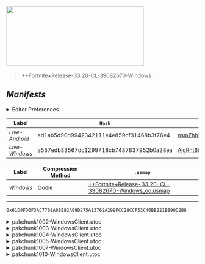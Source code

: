 <picture>
  <img src="https://raw.githubusercontent.com/Tectors/fn-archive/master/.github/source/dependents/gen.33.20.svg" width="360" height="155">
</picture>

> <!--- Spacer inbetween version -->

> ++Fortnite+Release-33.20-CL-39082670-Windows

## *Manifests*
<details>
  <summary>Editor Preferences</summary>

> <!--- Spacing that adds ``` markdown -->
    ((Value="0x60B3BDCA329E4DC3B199C59AC56E500ABBBFA25DA6B1547EFC0F6701B904F8E1",Guid="3D738885316A0BCFE38A3B60108D4195"),(Value="0x7D8D3EBED2F5BCDE51ABA772D5CE12C14E29FC8B7FE01B0F66A05738AB19C08B",Guid="47CCB9DF0EE91BDE66F94F73D0F7C9D3"),(Value="0xA6C1EA0C5BF25084946B8566FB3F9EF24A50FDBC53C9B2589298A372F4631E26",Guid="524E3ABF1DD30667B36C83F283B05195"),(Value="0x1DF9C58C2FBF1122FBC37AAAB15EE55DEFBF486400449227009DB11D766F1C90",Guid="691EE5E7D12D2AAB8094DC5C5C3294EA"),(Value="0x36743607883DEA48B68F4F29637F89FBAF28DABB0C84D9CE5A6F479BEEAAF88C",Guid="7F2F547752CC7BEE86E81B09A1562A34"),(Value="0xF7E0DB729B4E202A86BB3E41D08D8A0D12B2247929AD107D30660323ED449044",Guid="FDD3BDDFD277F404F7A8786FFFB285F9"))
</details>

| Label | `Hash` | `Route` |
| - | - | - |
| *Live-Android* | ed1ab5d90d9942342111e4e859cf31468b3f76e4 | [nsmZhhFo69meVrcxekGZ2jFYujWjVQ](https://github.com/Tectors/fn-archive/blob/master/manifests/nsmZhhFo69meVrcxekGZ2jFYujWjVQ.manifest) |
| *Live-Windows* | a557edb33567dc1299718cb7487837952b0a28ea | [AjgRht6iZypj1uxdxki9POYMGGpNDw](https://github.com/Tectors/fn-archive/blob/master/manifests/AjgRht6iZypj1uxdxki9POYMGGpNDw.manifest) |

| Label | Compression Method | `.usmap` |
| - | - | - |
| *Windows* | Oodle | [++Fortnite+Release-33.20-CL-39082670-Windows_oo.usmap](https://github.com/Tectors/fn-archive/blob/master/manifests/mappings/++Fortnite+Release-33.20-CL-39082670-Windows_oo.usmap) |

---

```
0x61D4FD0F3AC7768A08E82A99D275A13762A299FCC28CCF53C46BB221BB90D2B8
```

<details>
  <summary>pakchunk1002-WindowsClient.utoc</summary>

  <br>

  ```
  0x60B3BDCA329E4DC3B199C59AC56E500ABBBFA25DA6B1547EFC0F6701B904F8E1
  3D738885316A0BCFE38A3B60108D4195:YLO9yjKeTcOxmcWaxW5QCru/ol2msVR+/A9nAbkE+OE=
  ```

  <picture><img src="https://raw.githubusercontent.com/Tectors/fn-archive/master/.github/source/dependents/referred/Wrap_ButterPlate.svg" width="100"></picture> <picture><img src="https://raw.githubusercontent.com/Tectors/fn-archive/master/.github/source/dependents/referred/Wrap_AvocadoSeal.svg" width="100"></picture> <picture><img src="https://raw.githubusercontent.com/Tectors/fn-archive/master/.github/source/dependents/referred/Pickaxe_ButterPlate.svg" width="100"></picture> <picture><img src="https://raw.githubusercontent.com/Tectors/fn-archive/master/.github/source/dependents/referred/Pickaxe_AvocadoSeal.svg" width="100"></picture> <picture><img src="https://raw.githubusercontent.com/Tectors/fn-archive/master/.github/source/dependents/referred/EID_AvocadoSeal.svg" width="100"></picture> <picture><img src="https://raw.githubusercontent.com/Tectors/fn-archive/master/.github/source/dependents/referred/Character_ButterPlate.svg" width="100"></picture> <picture><img src="https://raw.githubusercontent.com/Tectors/fn-archive/master/.github/source/dependents/referred/Character_AvocadoSeal.svg" width="100"></picture> <picture><img src="https://raw.githubusercontent.com/Tectors/fn-archive/master/.github/source/dependents/referred/Backpack_ButterPlate.svg" width="100"></picture> <picture><img src="https://raw.githubusercontent.com/Tectors/fn-archive/master/.github/source/dependents/referred/Backpack_AvocadoSeal.svg" width="100"></picture> 
</details>

<details>
  <summary>pakchunk1003-WindowsClient.utoc</summary>

  <br>

  ```
  0x7D8D3EBED2F5BCDE51ABA772D5CE12C14E29FC8B7FE01B0F66A05738AB19C08B
  47CCB9DF0EE91BDE66F94F73D0F7C9D3:fY0+vtL1vN5Rq6dy1c4SwU4p/It/4BsPZqBXOKsZwIs=
  ```

  </details>

<details>
  <summary>pakchunk1004-WindowsClient.utoc</summary>

  <br>

  ```
  0xA6C1EA0C5BF25084946B8566FB3F9EF24A50FDBC53C9B2589298A372F4631E26
  524E3ABF1DD30667B36C83F283B05195:psHqDFvyUISUa4Vm+z+e8kpQ/bxTybJYkpijcvRjHiY=
  ```

  <picture><img src="https://raw.githubusercontent.com/Tectors/fn-archive/master/.github/source/dependents/referred/Wrap_SureBamboo.svg" width="100"></picture> <picture><img src="https://raw.githubusercontent.com/Tectors/fn-archive/master/.github/source/dependents/referred/Pickaxe_YamPowder.svg" width="100"></picture> <picture><img src="https://raw.githubusercontent.com/Tectors/fn-archive/master/.github/source/dependents/referred/Pickaxe_SureBamboo.svg" width="100"></picture> <picture><img src="https://raw.githubusercontent.com/Tectors/fn-archive/master/.github/source/dependents/referred/Pickaxe_CafeStove.svg" width="100"></picture> <picture><img src="https://raw.githubusercontent.com/Tectors/fn-archive/master/.github/source/dependents/referred/EID_SureBamboo.svg" width="100"></picture> <picture><img src="https://raw.githubusercontent.com/Tectors/fn-archive/master/.github/source/dependents/referred/Character_YamPowder.svg" width="100"></picture> <picture><img src="https://raw.githubusercontent.com/Tectors/fn-archive/master/.github/source/dependents/referred/Character_SureBamboo.svg" width="100"></picture> <picture><img src="https://raw.githubusercontent.com/Tectors/fn-archive/master/.github/source/dependents/referred/Character_CafeStove.svg" width="100"></picture> <picture><img src="https://raw.githubusercontent.com/Tectors/fn-archive/master/.github/source/dependents/referred/Backpack_YamPowder.svg" width="100"></picture> <picture><img src="https://raw.githubusercontent.com/Tectors/fn-archive/master/.github/source/dependents/referred/Backpack_SureBamboo.svg" width="100"></picture> <picture><img src="https://raw.githubusercontent.com/Tectors/fn-archive/master/.github/source/dependents/referred/Backpack_CafeStove.svg" width="100"></picture> 
</details>

<details>
  <summary>pakchunk1005-WindowsClient.utoc</summary>

  <br>

  ```
  0x1DF9C58C2FBF1122FBC37AAAB15EE55DEFBF486400449227009DB11D766F1C90
  691EE5E7D12D2AAB8094DC5C5C3294EA:HfnFjC+/ESL7w3qqsV7lXe+/SGQARJInAJ2xHXZvHJA=
  ```

  </details>

<details>
  <summary>pakchunk1007-WindowsClient.utoc</summary>

  <br>

  ```
  0x36743607883DEA48B68F4F29637F89FBAF28DABB0C84D9CE5A6F479BEEAAF88C
  7F2F547752CC7BEE86E81B09A1562A34:NnQ2B4g96ki2j08pY3+J+68o2rsMhNnOWm9Hm+6q+Iw=
  ```

  <picture><img src="https://raw.githubusercontent.com/Tectors/fn-archive/master/.github/source/dependents/referred/EID_Egocentric.svg" width="100"></picture> 
</details>

<details>
  <summary>pakchunk1010-WindowsClient.utoc</summary>

  <br>

  ```
  0xF7E0DB729B4E202A86BB3E41D08D8A0D12B2247929AD107D30660323ED449044
  FDD3BDDFD277F404F7A8786FFFB285F9:9+DbcptOICqGuz5B0I2KDRKyJHkprRB9MGYDI+1EkEQ=
  ```

  <picture><img src="https://raw.githubusercontent.com/Tectors/fn-archive/master/.github/source/dependents/referred/Shoes_TunaCabinSuet.svg" width="100"></picture> <picture><img src="https://raw.githubusercontent.com/Tectors/fn-archive/master/.github/source/dependents/referred/Shoes_TunaCabinGhee.svg" width="100"></picture> <picture><img src="https://raw.githubusercontent.com/Tectors/fn-archive/master/.github/source/dependents/referred/Shoes_TunaCabinFlax.svg" width="100"></picture> <picture><img src="https://raw.githubusercontent.com/Tectors/fn-archive/master/.github/source/dependents/referred/Shoes_DinkySplit.svg" width="100"></picture> 
</details>

